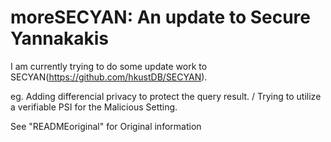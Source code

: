 # moreSECYAN: An update to Secure Yannakakis

I am currently trying to do some update work to SECYAN(https://github.com/hkustDB/SECYAN). 

eg. Adding differencial privacy to protect the query result.
    / Trying to utilize a verifiable PSI for the Malicious Setting.

See "READMEoriginal" for Original information
